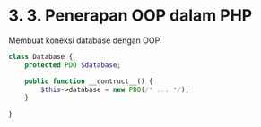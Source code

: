 # 3. 3. Penerapan OOP dalam PHP

Membuat koneksi database dengan OOP

```php
class Database {
    protected PDO $database;

    public function __contruct__() {
        $this->database = new PDO(/* ... */);
    }
    
}
```